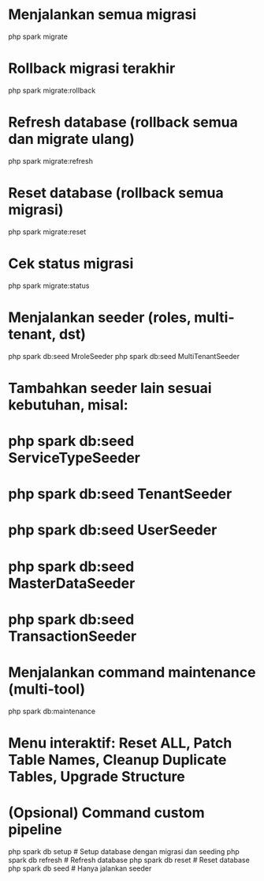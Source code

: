 # Menjalankan semua migrasi
php spark migrate

# Rollback migrasi terakhir
php spark migrate:rollback

# Refresh database (rollback semua dan migrate ulang)
php spark migrate:refresh

# Reset database (rollback semua migrasi)
php spark migrate:reset

# Cek status migrasi
php spark migrate:status

# Menjalankan seeder (roles, multi-tenant, dst)
php spark db:seed MroleSeeder
php spark db:seed MultiTenantSeeder
# Tambahkan seeder lain sesuai kebutuhan, misal:
# php spark db:seed ServiceTypeSeeder
# php spark db:seed TenantSeeder
# php spark db:seed UserSeeder
# php spark db:seed MasterDataSeeder
# php spark db:seed TransactionSeeder

# Menjalankan command maintenance (multi-tool)
php spark db:maintenance
# Menu interaktif: Reset ALL, Patch Table Names, Cleanup Duplicate Tables, Upgrade Structure

# (Opsional) Command custom pipeline
php spark db setup     # Setup database dengan migrasi dan seeding
php spark db refresh   # Refresh database
php spark db reset     # Reset database
php spark db seed      # Hanya jalankan seeder
